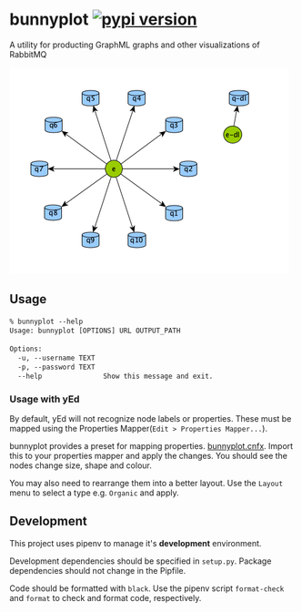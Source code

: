 # bunnyplot [![pypi version](https://img.shields.io/pypi/v/bunnyplot)](https://pypi.org/project/bunnyplot)
A utility for producting GraphML graphs and other visualizations of RabbitMQ

![A rabbitMQ graph](bunnyplot.png)

## Usage
```
% bunnyplot --help
Usage: bunnyplot [OPTIONS] URL OUTPUT_PATH

Options:
  -u, --username TEXT
  -p, --password TEXT
  --help               Show this message and exit.
```

### Usage with yEd
By default, yEd will not recognize node labels or properties. These must be mapped using the Properties Mapper(`Edit > Properties Mapper...`).

bunnyplot provides a preset for mapping properties. [bunnyplot.cnfx](bunnyplot.cnfx). Import this to your properties mapper and apply the changes. You should see the nodes change size, shape and colour. 

You may also need to rearrange them into a better layout. Use the `Layout` menu to select a type e.g. `Organic` and apply. 


## Development

This project uses pipenv to manage it's **development** environment.

Development dependencies should be specified in `setup.py`. Package dependencies should not change in the Pipfile. 

Code should be formatted with `black`. Use the pipenv script `format-check` and `format` to check and format code, respectively.

